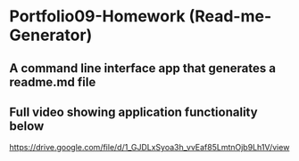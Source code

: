 # Portfolio09-Homework (Read-me-Generator)

## A command line interface app that generates a readme.md file

## Full video showing application functionality below

<https://drive.google.com/file/d/1_GJDLxSyoa3h_vvEaf85LmtnOjb9Lh1V/view>
